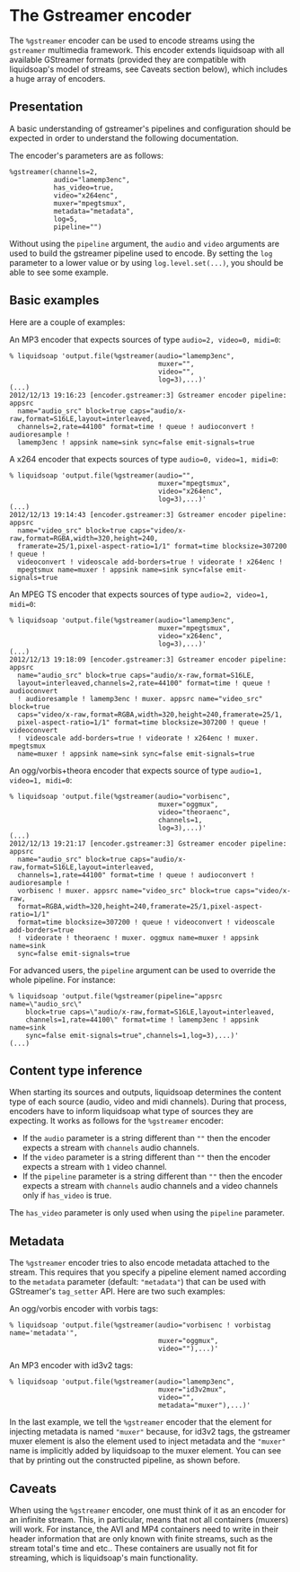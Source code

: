 # The Gstreamer encoder

The `%gstreamer` encoder can be used to encode streams using the `gstreamer` multimedia framework.
This encoder extends liquidsoap with all available GStreamer formats (provided they are
compatible with liquidsoap's model of streams, see Caveats section below), which includes a
huge array of encoders.

## Presentation

A basic understanding of gstreamer's pipelines and configuration should be expected in order to
understand the following documentation.

The encoder's parameters are as follows:

```
%gstreamer(channels=2,
           audio="lamemp3enc",
           has_video=true,
           video="x264enc",
           muxer="mpegtsmux",
           metadata="metadata",
           log=5,
           pipeline="")
```

Without using the `pipeline` argument, the `audio` and `video` arguments are used to build the
gstreamer pipeline used to encode. By setting the `log` parameter to a lower value or by using
`log.level.set(...)`, you should be able to see some example.

## Basic examples

Here are a couple of examples:

An MP3 encoder that expects sources of type `audio=2, video=0, midi=0`:

```
% liquidsoap 'output.file(%gstreamer(audio="lamemp3enc",
                                     muxer="",
                                     video="",
                                     log=3),...)'
(...)
2012/12/13 19:16:23 [encoder.gstreamer:3] Gstreamer encoder pipeline: appsrc
  name="audio_src" block=true caps="audio/x-raw,format=S16LE,layout=interleaved,
  channels=2,rate=44100" format=time ! queue ! audioconvert ! audioresample !
  lamemp3enc ! appsink name=sink sync=false emit-signals=true
```

A x264 encoder that expects sources of type `audio=0, video=1, midi=0`:

```
% liquidsoap 'output.file(%gstreamer(audio="",
                                     muxer="mpegtsmux",
                                     video="x264enc",
                                     log=3),...)'
(...)
2012/12/13 19:14:43 [encoder.gstreamer:3] Gstreamer encoder pipeline:  appsrc
  name="video_src" block=true caps="video/x-raw,format=RGBA,width=320,height=240,
  framerate=25/1,pixel-aspect-ratio=1/1" format=time blocksize=307200 ! queue !
  videoconvert ! videoscale add-borders=true ! videorate ! x264enc !
  mpegtsmux name=muxer ! appsink name=sink sync=false emit-signals=true
```

An MPEG TS encoder that expects sources of type `audio=2, video=1, midi=0`:

```
% liquidsoap 'output.file(%gstreamer(audio="lamemp3enc",
                                     muxer="mpegtsmux",
                                     video="x264enc",
                                     log=3),...)'
(...)
2012/12/13 19:18:09 [encoder.gstreamer:3] Gstreamer encoder pipeline: appsrc
  name="audio_src" block=true caps="audio/x-raw,format=S16LE,
  layout=interleaved,channels=2,rate=44100" format=time ! queue ! audioconvert
  ! audioresample ! lamemp3enc ! muxer. appsrc name="video_src" block=true
  caps="video/x-raw,format=RGBA,width=320,height=240,framerate=25/1,
  pixel-aspect-ratio=1/1" format=time blocksize=307200 ! queue ! videoconvert
  ! videoscale add-borders=true ! videorate ! x264enc ! muxer. mpegtsmux
  name=muxer ! appsink name=sink sync=false emit-signals=true
```

An ogg/vorbis+theora encoder that expects source of type `audio=1, video=1, midi=0`:

```
% liquidsoap 'output.file(%gstreamer(audio="vorbisenc",
                                     muxer="oggmux",
                                     video="theoraenc",
                                     channels=1,
                                     log=3),...)'
(...)
2012/12/13 19:21:17 [encoder.gstreamer:3] Gstreamer encoder pipeline: appsrc
  name="audio_src" block=true caps="audio/x-raw,format=S16LE,layout=interleaved,
  channels=1,rate=44100" format=time ! queue ! audioconvert ! audioresample !
  vorbisenc ! muxer. appsrc name="video_src" block=true caps="video/x-raw,
  format=RGBA,width=320,height=240,framerate=25/1,pixel-aspect-ratio=1/1"
  format=time blocksize=307200 ! queue ! videoconvert ! videoscale add-borders=true
  ! videorate ! theoraenc ! muxer. oggmux name=muxer ! appsink name=sink
  sync=false emit-signals=true
```

For advanced users, the `pipeline` argument can be used to override the whole pipeline. For instance:

```
% liquidsoap 'output.file(%gstreamer(pipeline="appsrc name=\"audio_src\"
    block=true caps=\"audio/x-raw,format=S16LE,layout=interleaved,
    channels=1,rate=44100\" format=time ! lamemp3enc ! appsink name=sink
    sync=false emit-signals=true",channels=1,log=3),...)'
(...)
```

## Content type inference

When starting its sources and outputs, liquidsoap determines the content type of each source (audio, video and midi channels).
During that process, encoders have to inform liquidsoap what type of sources they are expecting. It works as follows for the `%gstreamer`
encoder:

- If the `audio` parameter is a string different than `""` then the encoder expects a stream with `channels` audio channels.
- If the `video` parameter is a string different than `""` then the encoder expects a stream with `1` video channel.
- If the `pipeline` parameter is a string different than `""` then the encoder expects a stream with `channels` audio channels and a video channels only if `has_video` is true.

The `has_video` parameter is only used when using the `pipeline` parameter.

## Metadata

The `%gstreamer` encoder tries to also encode metadata attached to the stream. This requires that you specify a pipeline element
named according to the `metadata` parameter (default: `"metadata"`) that can be used with GStreamer's `tag_setter` API. Here are two such examples:

An ogg/vorbis encoder with vorbis tags:

```
% liquidsoap 'output.file(%gstreamer(audio="vorbisenc ! vorbistag name='metadata'",
                                     muxer="oggmux",
                                     video=""),...)'
```

An MP3 encoder with id3v2 tags:

```
% liquidsoap 'output.file(%gstreamer(audio="lamemp3enc",
                                     muxer="id3v2mux",
                                     video="",
                                     metadata="muxer"),...)'
```

In the last example, we tell the `%gstreamer` encoder that the element for injecting metadata is named
`"muxer"` because, for id3v2 tags, the gstreamer muxer element is also the element used to inject metadata
and the `"muxer"` name is implicitly added by liquidsoap to the muxer element. You can see that by printing
out the constructed pipeline, as shown before.

## Caveats

When using the `%gstreamer` encoder, one must think of it as an encoder for an infinite stream. This, in particular,
means that not all containers (muxers) will work. For instance, the AVI and MP4 containers need to write in their
header information that are only known with finite streams, such as the stream total's time and etc.. These containers
are usually not fit for streaming, which is liquidsoap's main functionality.
